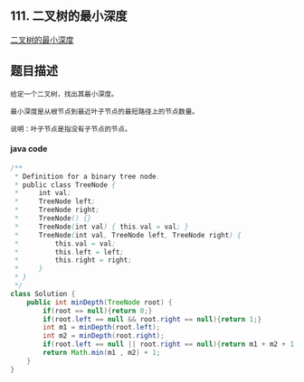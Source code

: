 ## 111. 二叉树的最小深度

[二叉树的最小深度](https://leetcode.cn/problems/minimum-depth-of-binary-tree/)



## 题目描述

```
给定一个二叉树，找出其最小深度。

最小深度是从根节点到最近叶子节点的最短路径上的节点数量。

说明：叶子节点是指没有子节点的节点。
```



#### java code

```java
/**
 * Definition for a binary tree node.
 * public class TreeNode {
 *     int val;
 *     TreeNode left;
 *     TreeNode right;
 *     TreeNode() {}
 *     TreeNode(int val) { this.val = val; }
 *     TreeNode(int val, TreeNode left, TreeNode right) {
 *         this.val = val;
 *         this.left = left;
 *         this.right = right;
 *     }
 * }
 */
class Solution {
    public int minDepth(TreeNode root) {
        if(root == null){return 0;}
        if(root.left == null && root.right == null){return 1;}
        int m1 = minDepth(root.left);
        int m2 = minDepth(root.right);
        if(root.left == null || root.right == null){return m1 + m2 + 1;}
        return Math.min(m1 , m2) + 1;
    }
}
```

